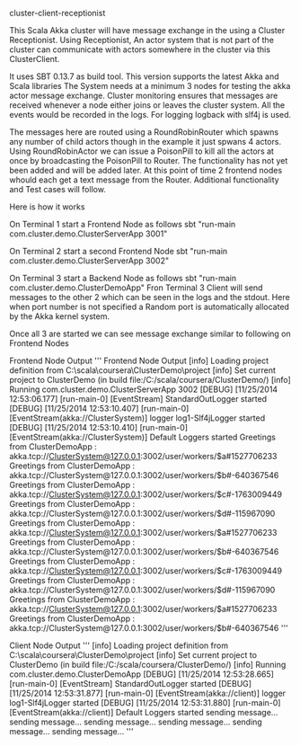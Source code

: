 cluster-client-receptionist

This Scala Akka cluster will have message exchange in the using a Cluster Receptionist. Using Receptionist, An actor system that is not part of the cluster can communicate with actors somewhere in the cluster via this ClusterClient.

It uses SBT 0.13.7 as build tool. This version supports the latest Akka and Scala libraries The System needs at a minimum 3 nodes for testing the akka actor message exchange. Cluster monitoring ensures that messages are received whenever a node either joins or leaves the cluster system. All the events would be recorded in the logs. For logging logback with slf4j is used. 

The messages here are routed using a RoundRobinRouter which spawns any number of child actors though in the example it just spwans 4 actors. Using RoundRobinActor we can issue a PoisonPill to kill all the actors at once by broadcasting the PoisonPill to Router. The functionality has not yet been added and will be added later. At this point of time 2 frontend nodes whould each get a text message from the Router. Additional functionality and Test cases will follow.

Here is how it works

On Terminal 1 start a Frontend Node as follows 
sbt "run-main com.cluster.demo.ClusterServerApp 3001"

On Terminal 2 start a second Frontend Node 
sbt "run-main com.cluster.demo.ClusterServerApp 3002"

On Terminal 3 start a Backend Node as follows 
sbt "run-main com.cluster.demo.ClusterDemoApp"
Fron Terminal 3 Client will send messages to the other 2 which can be seen in the logs and the stdout. Here when port number is not specified a Random port is automatically allocated by the Akka kernel system.

Once all 3 are started we can see message exchange similar to following on Frontend Nodes


Frontend Node Output
'''
Frontend Node Output
[info] Loading project definition from C:\scala\coursera\ClusterDemo\project
[info] Set current project to ClusterDemo (in build file:/C:/scala/coursera/ClusterDemo/)
[info] Running com.cluster.demo.ClusterServerApp 3002
[DEBUG] [11/25/2014 12:53:06.177] [run-main-0] [EventStream] StandardOutLogger started
[DEBUG] [11/25/2014 12:53:10.407] [run-main-0] [EventStream(akka://ClusterSystem)] logger log1-Slf4jLogger started
[DEBUG] [11/25/2014 12:53:10.410] [run-main-0] [EventStream(akka://ClusterSystem)] Default Loggers started
Greetings from ClusterDemoApp : akka.tcp://ClusterSystem@127.0.0.1:3002/user/workers/$a#1527706233
Greetings from ClusterDemoApp : akka.tcp://ClusterSystem@127.0.0.1:3002/user/workers/$b#-640367546
Greetings from ClusterDemoApp : akka.tcp://ClusterSystem@127.0.0.1:3002/user/workers/$c#-1763009449
Greetings from ClusterDemoApp : akka.tcp://ClusterSystem@127.0.0.1:3002/user/workers/$d#-115967090
Greetings from ClusterDemoApp : akka.tcp://ClusterSystem@127.0.0.1:3002/user/workers/$a#1527706233
Greetings from ClusterDemoApp : akka.tcp://ClusterSystem@127.0.0.1:3002/user/workers/$b#-640367546
Greetings from ClusterDemoApp : akka.tcp://ClusterSystem@127.0.0.1:3002/user/workers/$c#-1763009449
Greetings from ClusterDemoApp : akka.tcp://ClusterSystem@127.0.0.1:3002/user/workers/$d#-115967090
Greetings from ClusterDemoApp : akka.tcp://ClusterSystem@127.0.0.1:3002/user/workers/$a#1527706233
Greetings from ClusterDemoApp : akka.tcp://ClusterSystem@127.0.0.1:3002/user/workers/$b#-640367546
'''


Client Node Output
'''
[info] Loading project definition from C:\scala\coursera\ClusterDemo\project
[info] Set current project to ClusterDemo (in build file:/C:/scala/coursera/ClusterDemo/)
[info] Running com.cluster.demo.ClusterDemoApp
[DEBUG] [11/25/2014 12:53:28.665] [run-main-0] [EventStream] StandardOutLogger started
[DEBUG] [11/25/2014 12:53:31.877] [run-main-0] [EventStream(akka://client)] logger log1-Slf4jLogger started
[DEBUG] [11/25/2014 12:53:31.880] [run-main-0] [EventStream(akka://client)] Default Loggers started
sending message...
sending message...
sending message...
sending message...
sending message...
sending message...
'''